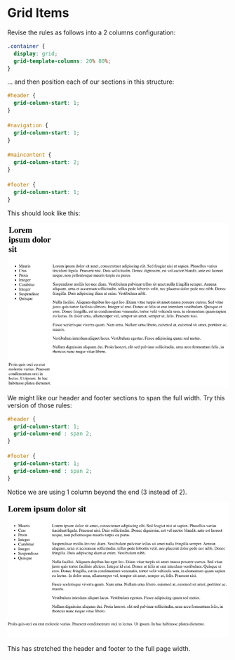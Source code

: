 # Grid Items

Revise the rules as follows into a 2 columns configuration:

~~~css
.container {
  display: grid;
  grid-template-columns: 20% 80%;
}
~~~~

... and then position each of our sections in this structure:

~~~css
#header {
  grid-column-start: 1;
}

#navigation {
  grid-column-start: 1;
}

#maincontent {
  grid-column-start: 2;
}

#footer {
  grid-column-start: 1;
}
~~~

This should look like this:

![](./img/03.png)

We might like our header and footer sections to span the full width. Try this version of those rules:

~~~css
#header {
  grid-column-start: 1;
  grid-column-end : span 2;
}

#footer {
  grid-column-start: 1;
  grid-column-end : span 2;
}
~~~

Notice we are using 1 column beyond the end (3 instead of 2).

![](./img/04.png)

This has stretched the header and footer to the full page width.